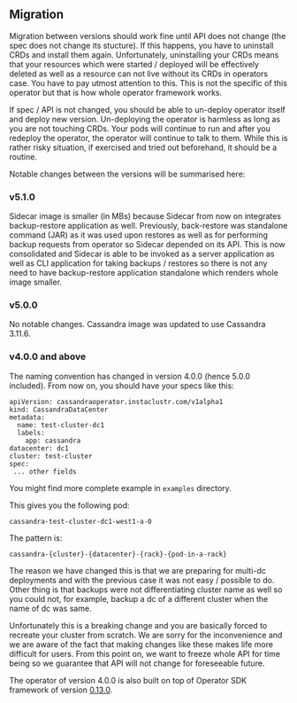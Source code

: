 ## Migration

Migration between versions should work fine until API does not change (the spec does not 
change its stucture). If this happens, you have to uninstall CRDs and install them again.
Unfortunately, uninstalling your CRDs means that your resources which were started / deployed 
will be effectively deleted as well as a resource can not live  without its CRDs in operators case. 
You have to pay utmost attention to this. This is not the specific of this operator but that is how 
whole operator framework works.

If spec / API is not changed, you should be able to un-deploy operator itself and deploy new version.
Un-deploying the operator is harmless as long as you are not touching CRDs. Your pods will continue 
to run and after you redeploy the operator, the operator will continue to talk to them. While this is 
rather risky situation, if exercised and tried out beforehand, it should be a routine.

Notable changes between the versions will be summarised here:

### v5.1.0

Sidecar image is smaller (in MBs) because Sidecar from now on integrates 
backup-restore application as well. Previously, back-restore was standalone 
command (JAR) as it was used upon restores as well as for performing backup 
requests from operator so Sidecar depended on its API. This is now consolidated and Sidecar is able to be 
invoked as a server application as well as CLI application for taking backups / restores 
so there is not any need to have backup-restore application standalone which renders 
whole image smaller.

### v5.0.0

No notable changes. Cassandra image was updated to use Cassandra 3.11.6.

### v4.0.0 and above

The naming convention has changed in version 4.0.0 (hence 5.0.0 included). From now on, you should have your specs like this:

```
apiVersion: cassandraoperator.instaclustr.com/v1alpha1
kind: CassandraDataCenter
metadata:
  name: test-cluster-dc1
  labels:
    app: cassandra
datacenter: dc1 
cluster: test-cluster
spec:
 ... other fields
```

You might find more complete example in `examples` directory.

This gives you the following pod:

```
cassandra-test-cluster-dc1-west1-a-0
```

The pattern is:

```
cassandra-{cluster}-{datacenter}-{rack}-{pod-in-a-rack}
```

The reason we have changed this is that we are preparing for multi-dc deployments and with the previous case it was not 
easy / possible to do. Other thing is that backups were not differentiating cluster name as well so you could not, for example, 
backup a dc of a different cluster when the name of dc was same.

Unfortunately this is a breaking change and you are basically forced to recreate your cluster from scratch. 
We are sorry for the inconvenience and we are aware of the fact that making changes like these makes life more difficult 
for users. From this point on, we want to freeze whole API for time being so we guarantee that 
API will not change for foreseeable future.

The operator of version 4.0.0 is also built on top of Operator SDK framework of version [0.13.0](https://github.com/operator-framework/operator-sdk/blob/master/doc/migration/version-upgrade-guide.md#v013x).
